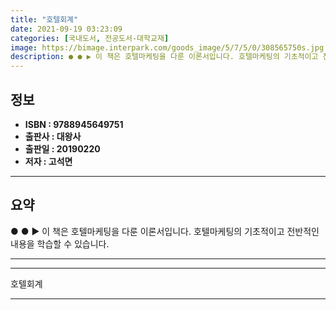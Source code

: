 ```yaml
---
title: "호텔회계"
date: 2021-09-19 03:23:09
categories: [국내도서, 전공도서-대학교재]
image: https://bimage.interpark.com/goods_image/5/7/5/0/308565750s.jpg
description: ● ● ▶ 이 책은 호텔마케팅을 다룬 이론서입니다. 호텔마케팅의 기초적이고 전반적인 내용을 학습할 수 있습니다.
---
```


## **정보**

- **ISBN : 9788945649751**
- **출판사 : 대왕사**
- **출판일 : 20190220**
- **저자 : 고석면**

------



## **요약**

●  ●  ▶ 이 책은 호텔마케팅을 다룬 이론서입니다. 호텔마케팅의 기초적이고 전반적인 내용을 학습할 수 있습니다.

------



------


호텔회계 

------


